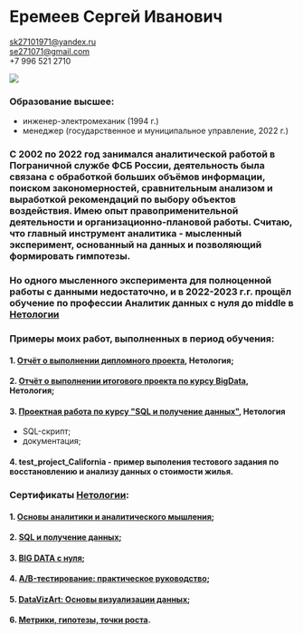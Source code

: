 # **Еремеев Сергей Иванович**

sk27101971@yandex.ru   
se271071@gmail.com   
+7 996 521 2710   

![](https://drive.google.com/uc?export=view&id=1iGDTdi_aKfRQ-9InJpTCnWJrBpPxdxyL)

### Образование высшее:   
- инженер-электромеханик (1994 г.)   
- менеджер (государственное и муниципальное управление, 2022 г.)   


### С 2002 по 2022 год занимался аналитической работой в Пограничной службе ФСБ России, деятельность была связана с обработкой больших объёмов информации, поиском закономерностей, сравнительным анализом и выработкой рекомендаций по выбору объектов воздействия. Имею опыт правоприменительной деятельности и организационно-плановой работы. Считаю, что главный инструмент аналитика - мысленный эксперимент, основанный на данных и позволяющий формировать гимпотезы.
### Но одного мысленного эксперимента для полноценной работы с данными недостаточно, и в 2022-2023 г.г. прощёл обучение по профессии Аналитик данных с нуля до middle в [Нетологии](https://netology.ru/)
### Примеры моих работ, выполненных в период обучения:
#### 1.   [Отчёт о выполнении дипломного проекта](https://github.com/s-eremeev/eremeev/blob/eremeev/project_final%20_2.0.ipynb), Нетология;
#### 2.   [Отчёт о выполнении итогового проекта по курсу BigData](https://github.com/s-eremeev/eremeev/blob/eremeev/bd_project_work.ipynb), Нетология;
#### 3.   [Проектная работа по курсу "SQL и получение данных"](https://github.com/s-eremeev/eremeev/tree/eremeev/sql_project), Нетология
* SQL-скрипт;
* документация;
#### 4.  test_project_California - пример выполения тестового задания по восстановлению и анализу данных о стоимости жилья.   
### Сертификаты [Нетологии](https://netology.ru/):
#### 1.   [Основы аналитики и аналитического мышления](https://github.com/s-eremeev/eremeev/blob/eremeev/certificates/start.pdf);
#### 2.   [SQL и получение данных](https://github.com/s-eremeev/eremeev/blob/eremeev/certificates/sql.pdf);
#### 3.   [BIG DATA с нуля](https://github.com/s-eremeev/eremeev/blob/eremeev/certificates/big_data.pdf);
#### 4.   [A/B-тестирование: практическое руководство](https://github.com/s-eremeev/eremeev/blob/eremeev/certificates/abt.pdf);
#### 5.   [DataVizArt: Основы визуализации данных](https://github.com/s-eremeev/eremeev/blob/eremeev/certificates/data_viz_art.pdf);
#### 6.   [Метрики, гипотезы, точки роста](https://github.com/s-eremeev/eremeev/blob/eremeev/certificates/mgt.pdf).
